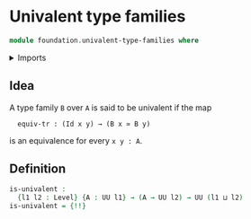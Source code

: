 # Univalent type families

```agda
module foundation.univalent-type-families where
```

<details><summary>Imports</summary>

```agda
open import foundation.transport-along-identifications
open import foundation.universe-levels

open import foundation-core.equivalences
open import foundation-core.identity-types
```

</details>

## Idea

A type family `B` over `A` is said to be univalent if the map

```text
  equiv-tr : (Id x y) → (B x ≃ B y)
```

is an equivalence for every `x y : A`.

## Definition

```agda
is-univalent :
  {l1 l2 : Level} {A : UU l1} → (A → UU l2) → UU (l1 ⊔ l2)
is-univalent = {!!}
```
